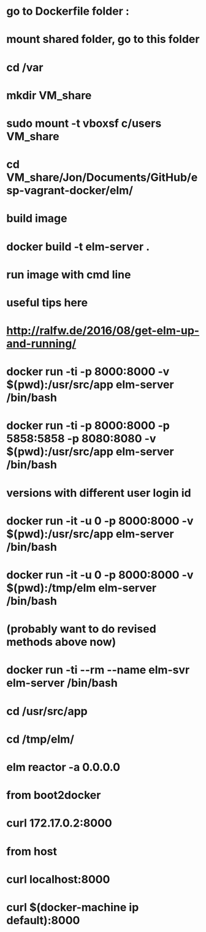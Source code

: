 # go to Dockerfile folder :
#   mount shared folder, go to this folder

# cd /var
# mkdir VM_share 
 
# sudo mount -t vboxsf c/users VM_share
# cd VM_share/Jon/Documents/GitHub/esp-vagrant-docker/elm/

# build image
# docker build -t elm-server .

# run image with cmd line
# useful tips here
# http://ralfw.de/2016/08/get-elm-up-and-running/
# docker run -ti -p 8000:8000 -v $(pwd):/usr/src/app elm-server /bin/bash
# docker run -ti -p 8000:8000 -p 5858:5858 -p 8080:8080 -v $(pwd):/usr/src/app elm-server /bin/bash
#
# versions with different user login id
# docker run -it -u 0 -p 8000:8000 -v $(pwd):/usr/src/app elm-server /bin/bash
# docker run -it -u 0 -p 8000:8000 -v $(pwd):/tmp/elm     elm-server /bin/bash

# (probably want to do revised methods above now)
# docker run -ti --rm --name elm-svr elm-server /bin/bash

# cd /usr/src/app
# cd /tmp/elm/

# elm reactor -a 0.0.0.0

# from boot2docker
# curl 172.17.0.2:8000

# from host
# curl localhost:8000
# curl $(docker-machine ip default):8000

